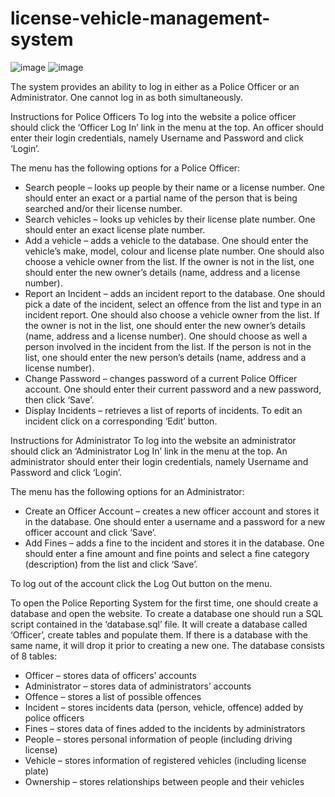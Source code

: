 # license-vehicle-management-system
![image](https://github.com/MovieTone/license-vehicle-management-system/assets/15722914/c7076160-0064-459d-b642-2be818978475)
![image](https://github.com/MovieTone/license-vehicle-management-system/assets/15722914/4455aa64-0644-4df9-941b-ec183d43a51c)

The system provides an ability to log in either as a Police Officer or an Administrator. 
One cannot log in as both simultaneously.

Instructions for Police Officers
To log into the website a police officer should click the ‘Officer Log In’ link in the menu at the top.
An officer should enter their login credentials, namely Username and Password and click ‘Login’.

The menu has the following options for a Police Officer:
- Search people – looks up people by their name or a license number.
One should enter an exact or a partial name of the person that is being searched and/or their license number.
- Search vehicles – looks up vehicles by their license plate number.
One should enter an exact license plate number.
- Add a vehicle – adds a vehicle to the database.
One should enter the vehicle’s make, model, colour and license plate number.
One should also choose a vehicle owner from the list. If the owner is not in the list, one should enter the new owner’s details (name, address and a license number).
- Report an Incident – adds an incident report to the database.
One should pick a date of the incident, select an offence from the list and type in an incident report.
One should also choose a vehicle owner from the list. If the owner is not in the list, one should enter the new owner’s details (name, address and a license number).
One should choose as well a person involved in the incident from the list. If the person is not in the list, one should enter the new person’s details (name, address and a license number).
- Change Password – changes password of a current Police Officer account.
One should enter their current password and a new password, then click ‘Save’.
- Display Incidents – retrieves a list of reports of incidents.
To edit an incident click on a corresponding ‘Edit’ button.

Instructions for Administrator
To log into the website an administrator should click an ‘Administrator Log In’ link in the menu at the top.
An administrator should enter their login credentials, namely Username and Password and click ‘Login’.

The menu has the following options for an Administrator:
- Create an Officer Account – creates a new officer account and stores it in the database.
One should enter a username and a password for a new officer account and click ‘Save’.
- Add Fines – adds a fine to the incident and stores it in the database.
One should enter a fine amount and fine points and select a fine category (description) from the list and click ‘Save’. 

To log out of the account click the Log Out button on the menu.

To open the Police Reporting System for the first time, one should create a database and open the website.
To create a database one should run a SQL script contained in the ‘database.sql’ file.
It will create a database called ‘Officer’, create tables and populate them. If there is a database with the same name, it will drop it prior to creating a new one.
The database consists of 8 tables: 
- Officer – stores data of officers’ accounts 
- Administrator – stores data of administrators’ accounts
- Offence – stores a list of possible offences
- Incident – stores incidents data (person, vehicle, offence) added by police officers
- Fines – stores data of fines added to the incidents by administrators
- People – stores personal information of people (including driving license) 
- Vehicle – stores information of registered vehicles (including license plate)
- Ownership – stores relationships between people and their vehicles

